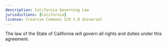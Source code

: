 ```yaml
---
description: California Governing Law
jurisdictions: [California]
license: Creative Commons CC0 1.0 Universal
---
```


The law of the State of California will govern all rights and duties under this agreement.
